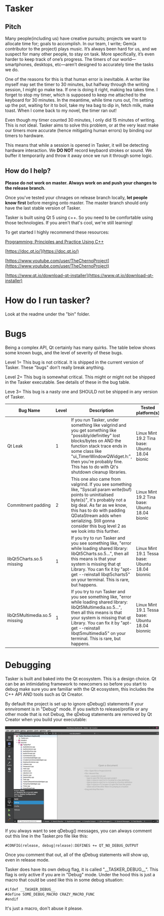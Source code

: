 # Tasker

## Pitch

Many people(including us) have creative pursuits; projects we want to allocate time for; goals to accomplish. In our team, I write; Gem(a contributor to the project) plays music. It’s always been hard for us, and we suspect for many other people, to stay on task. More specifically, it’s even harder to keep track of one’s progress. The timers of our world—smartphones, desktops, etc—aren’t designed to accurately time the tasks we do.

One of the reasons for this is that human error is inevitable. A writer like myself may set the timer to 30 minutes, but halfway through the writing session, I might go make tea. If one is doing it right, making tea takes time. I forget to stop my timer, which is supposed to keep me attached to the keyboard for 30 minutes. In the meantime, while time runs out, I’m setting up the pot, waiting for it to boil, take my tea bag to dip in, fetch milk, make toast. When I come back to my novel, the timer ran out!

Even though my timer counted 30 minutes, I only did 15 minutes of writing. This is not ideal. Tasker aims to solve this problem, or at the very least make our timers more accurate (hence mitigating human errors) by binding our timers to hardware.

This means that while a session is opened in Tasker, it will be detecting hardware interaction. We **DO NOT** record keybaord strokes or sound. We buffer it temporarily and throw it away once we run it through some logic.

## How do I help?

**Please do not work on master. Always work on and push your changes to the release branch.**

Once you've tested your chnages on release branch locally, **let people know first** before merging onto master. The master branch should only have the last stable version of Tasker. 

Tasker is built using Qt 5 using c++. So you need to be comfortable using those technologies. If you aren't that's cool, we're still learning!

To get started I highly recommend these resources:

[Programming: Principles and Practice Using C++](https://www.amazon.com/Programming-Principles-Practice-Using-2nd/dp/0321992784/ref=sr_1_1?keywords=Programming%3A+Principles+and+Practice+Using+C%2B%2B&qid=1577916888&sr=8-1) 

[https://doc.qt.io/](https://doc.qt.io/) 

[https://www.youtube.com/user/TheChernoProject](https://www.youtube.com/user/TheChernoProject) 

[https://www.qt.io/download-qt-installer](https://www.qt.io/download-qt-installer) 




# How do I run tasker?
Look at the readme under the "bin" folder.


# Bugs
Being a complex API, Qt certainly has many quirks. The table below shows some known bugs, and the level of severity of these bugs.

Level 1= This bug is not critical. It is shipped in the current version of Tasker. These "bugs" don't really break  anything.

Level 2= This bug is somewhat critical. This might or might not be shipped in the Tasker executable. See details of these in the bug table.

Leve 3= This bug is a nasty one and SHOULD not be shipped in any version of Tasker.

|Bug Name   |Level   |Description  | Tested platform(s)  |
|---|---|---|--|
| Qt Leak  | 1  | If you run Tasker, under something like valgrind and you get something like "possibly/definitley" lost blocks/bytes on AND the function  stack trace  ends in some class like "ui_TimerWindowQWidget.h:", then you're probably fine. This has to do with Qt's shutdown cleanup libraries.  |  Linux Mint 19.2 Tina  base: Ubuntu 18.04 bionic    |
|Commitment padding   | 2  | This one also came from valgrind. If you see something like, "Syscall param write(buf) points to uninitialised byte(s)", it's probably not a big deal. As far as we know, this has to do with padding QDataStream adds when serializing. Still gonna consider this bug level 2 as we look into this further.  | Linux Mint 19.2 Tina  base: Ubuntu 18.04 bionic 	|
| libQt5Charts.so.5 missing  |1   | If you try to run Tasker and you see something like, "error while loading shared library: libQt5Charts.so.5...", then all this means is that your system is missing that qt Library. You can fix it by "apt-get --reinstall libqt5charts5" on your terminal. This is rare, but happens.  | Linux Mint 19.1 Tessa base: Ubuntu 18.04 bionnic	|
| libQt5Multimedia.so.5 missing  |1   | If you try to run Tasker and you see something like, "error while loading shared library: libQt5Multimedia.so.5...", then all this means is that your system is missing that qt Library. You can fix it by "apt-get --reinstall libqt5multimedia5" on your terminal. This is rare, but happens.  | Linux Mint 19.1 Tessa base: Ubuntu 18.04 bionnic	|


# Debugging

Tasker is built and baked into the Qt ecosystem. This is a design choice. Qt can be an intimidating framework to newcomers so before you start to debug make sure you are familiar with the Qt ecosystem, this includes the C++ API AND tools such as Qt Creator. 

By default the project is set up to ignore qDebug() statements if your ennviroment is in "Debug" mode. If you switch to release/profile or any other mode that is not Debug, the qDebug statements are removed by Qt Creator when you build your executable:

<img src="Images/Debugging/Switch Profile.png" alt="" />


If you always want to see qDebug() messages, you can always comment out this line in the Tasker.pro file like this:

	#CONFIG(release, debug|release):DEFINES += QT_NO_DEBUG_OUTPUT

Once you comment that out, all of the qDebug statements will show up, even in release mode.


Tasker does have its own debug flag, it is called "\_\_TASKER_DEBUG\_\_". This flag is only active if you are in "Debug" mode. Under the hood this is just a macro that could be used like this in some debug situation:

	#ifdef __TASKER_DEBUG__
	#define SOME_DEBUG_MACRO CRAZY_MACRO_FUNC
	#endif

It's just a macro, don't abuse it please. 


